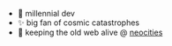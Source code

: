 - 🌿 millennial dev  
- ✨ big fan of cosmic catastrophes  
- 👾 keeping the old web alive @ [neocities](https://kire.neocities.org/)
